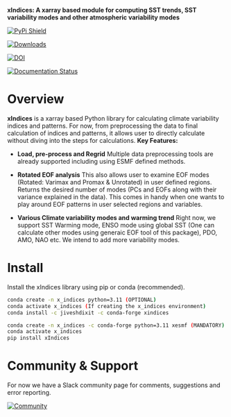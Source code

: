 **xIndices: A xarray based module for computing SST trends, SST variability modes and other atmospheric variability modes**

[![PyPi Shield](https://img.shields.io/pypi/v/xIndices)](https://pypi.org/project/xIndices/)

[![Downloads](https://img.shields.io/pepy/dt/xIndices)](https://img.shields.io/pepy/dt/xIndices)

[![DOI](https://zenodo.org/badge/DOI/10.5281/zenodo.13932672.svg)](https://doi.org/10.5281/zenodo.13932672)

[![Documentation Status](https://readthedocs.org/projects/xindices/badge/?version=latest)](https://xindices.readthedocs.io/en/latest/?badge=latest)
# Overview

**xIndices** is a xarray based Python library for calculating climate variability indices and patterns.
For now, from preprocessing the data to final calculation of indices and patterns, it allows user to directly
calculate without diving into the steps for calculations.
**Key Features:**

* **Load, pre-process and Regrid** Multiple data preprocessing tools are already supported including 
using ESMF defined methods. 

* **Rotated EOF analysis** This also allows user to examine EOF modes (Rotated: Varimax and Promax & Unrotated) 
in user defined regions. Returns the desired number of modes (PCs and EOFs along with their variance explained 
in the data). This comes in handy when one wants to play around EOF patterns in user selected regions and variables.  

* **Various Climate variability modes and warming trend** Right now, we support SST Warming mode, ENSO mode using 
global SST (One can calculate other modes using generaic EOF tool of this package), PDO, AMO, NAO etc. We intend to
add more variability modes.


# Install


Install the xIndices library using pip or conda (recommended).

```bash
conda create -n x_indices python=3.11 (OPTIONAL)
conda activate x_indices (If creating the x_indices environment)
conda install -c jiveshdixit -c conda-forge xindices
```

```bash
conda create -n x_indices -c conda-forge python=3.11 xesmf (MANDATORY)
conda activate x_indices
pip install xIndices
```

# Community & Support

For now we have a Slack community page for comments, suggestions and error reporting. 

[![Community](https://xindices.slack.com)](https://xindices.slack.com)
